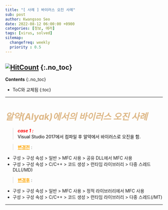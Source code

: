 ```yaml
---
title: "[ 사례 ] 바이러스 오진 사례" 
sub: post
author: Kwangsoo Seo
date: 2022-08-12 06:00:00 +0900
categories: [정보, 에러]
tags: [virus, solved]
sitemap:
  changefreq: weekly
  priority : 0.5
---
```

[![HitCount](https://hits.dwyl.com/MonosLab/post11.svg?style=flat-square&show=unique)](http://hits.dwyl.com/MonosLab/post11)
{:.no_toc}
---
**Contents**
{:.no_toc}

* ToC와 교체됨
{:toc}  

---

# <span style="color:BurlyWood">***알약(Alyak)에서의 바이러스 오진 사례***</span>   
> ***<span style="color:red">case 1 :</span>***   
<span style="color:black">Visual Studio 2017에서 컴파일 후 알약에서 바이러스로 오진을 함.</span>  

><span style="color:Orange;font-weight:bold;text-decoration:underline">변경전</span> : 
* 구성 \> 구성 속성 \> 일반 \> MFC 사용 \> 공유 DLL에서 MFC 사용
* 구성 \> 구성 속성 \> C/C++ \> 코드 생성 \> 런타임 라이브러리 \> 다중 스레드DLL(/MD)  

><span style="color:Orange;font-weight:bold;text-decoration:underline">변경후</span> :  
* 구성 \> 구성 속성 \> 일반 \> MFC 사용 \> 정적 라이브러리에서 MFC 사용
* 구성 \> 구성 속성 \> C/C++ \> 코드 생성 \> 런타임 라이브러리 \> 다중 스레드(/MT)  

---
